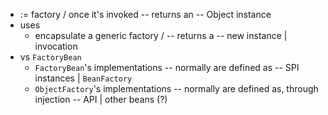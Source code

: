 * := factory / once it's invoked -- returns an -- Object instance
* uses
  * encapsulate a generic factory / -- returns a -- new instance | invocation
* vs `FactoryBean`
  * `FactoryBean`'s implementations -- normally are defined as -- SPI instances | `BeanFactory`
  * `ObjectFactory`'s implementations -- normally are defined as, through injection -- API | other beans (?) 